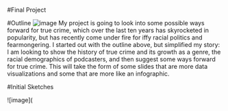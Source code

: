 #Final Project

#Outline
![image](https://lh3.googleusercontent.com/ouOz43r8Q-cFanyOz3hg7TBfHVfyPz_H9_ZzoXU2mKbXKqtqP1XA_aud_lRc3cwIRdKo7kGgzc3QE_NtqOCBJY-10t83LnC95SDLcFX8museI4PPKQedhmKYzXb-mMjr2Cf9e-UO24BkwNTiIxaC2kD-gekj68uWo_66Eb7LCToHsQojrohEHTkrA0vZyWLAv8JoS8k_sMz6J82t609KsxOyBQy0D29kLZv-lNMEwIkx8U4lwPMP005pXBmgYfsdVaX6xWSJt7e40WIzQFDB6I7e3MiF2cAjQmMpryMIP8WqlQwlu5FUQQyXziG0ULotIYp5LLJBX6rWNUwcgQzMl4ALYXSCJFIofVYoL2U7-ZKEU8v42iOaNKFBd_aHTpgxxeL6nfGrbHsTr16fo5PQS0lny25KMDODPJFou5MKHxFbjC2pP4QQd8DxTsiebHv_Xe3VOtAlxdaQ9w1JV9l-o-D9PVIr780IMmpZ1QlJJaWOcdJkI4GiODerwXOgs62L3SiPIwzxNIUD-qQBt7e9Y7u-PDU03a_k-8z2za7I_fZmHNgKuOA_TEIzfG5MXOtIMvbMCJW_gNG_PUUR5CyeMLQ0dq-pmZkkxaOPOqNkDfTc3DktWeGK9XnU8ojffVzZ7keJnGHR-YfMYmKyziic2yNKt27V6kADXfHl5FwrS95eXQsHwVinGXWpgrAlWH5lIx9hGKMG_TPMp5-nHaMwzeci=w1646-h914-no?authuser=0)
My project is going to look into some possible ways forward for true crime, which over the last ten years has skyrocketed in popularity, but has recently come under fire for iffy racial politics and fearmongering.
I started out with the outline above, but simplified my story: I am looking to show the history of true crime and its growth as a genre, the racial demographics of podcasters, and then suggest some ways forward for true crime.
This will take the form of some slides that are more data visualizations and some that are more like an infographic.

#Initial Sketches

![image](
